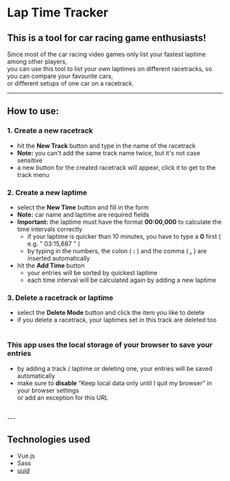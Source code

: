 # Lap Time Tracker

## This is a tool for car racing game enthusiasts!
Since most of the car racing video games only list your fastest laptime among other players,<br>
you can use this tool to list your own laptimes on different racetracks, so you can compare your favourite cars, <br>
or different setups of one car on a racetrack.<br>

---
## How to use:
### 1. Create a new racetrack
* hit the <strong>New Track</strong> button and type in the name of the racetrack
* <strong>Note:</strong> you can't add the same track name twice, but it's not case sensitive 
* a new button for the created racetrack will appear, click it to get to the track menu
### 2. Create a new laptime
* select the <strong>New Time</strong> button and fill in the form
* <strong>Note:</strong> car name and laptime are required fields
* <strong>Important:</strong> the laptime must have the format <strong>00:00,000</strong> to calculate the time intervals correctly
    * if your laptime is quicker than 10 minutes, you have to type a <strong>0</strong> first ( e.g. " 03:15,687 " )
    * by typing in the numbers, the colon ( <strong>:</strong> ) and the comma ( <strong>,</strong> ) are inserted automatically 
* hit the <strong>Add Time</strong> button 
    * your entries will be sorted by quickest laptime
    * each time interval will be calculated again by adding a new laptime
### 3. Delete a racetrack or laptime
* select the <strong>Delete Mode</strong> button and click the item you like to delete
* if you delete a racetrack, your laptimes set in this track are deleted too
<br><br>
### This app uses the local storage of your browser to save your entries
* by adding a track / laptime or deleting one, your entries will be saved automatically 
* make sure to <strong>disable</strong> “Keep local data only until I quit my browser” in your browser settings<br>
or add an exception for this URL
<br>
---

## Technologies used
* Vue.js
* Sass
* [uuid](https://www.npmjs.com/package/uuid)


 
